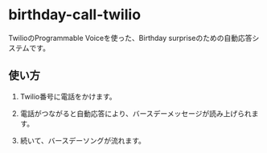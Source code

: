 # birthday-call-twilio

TwilioのProgrammable Voiceを使った、Birthday surpriseのための自動応答システムです。

## 使い方
1. Twilio番号に電話をかけます。

1. 電話がつながると自動応答により、バースデーメッセージが読み上げられます。

1. 続いて、バースデーソングが流れます。
